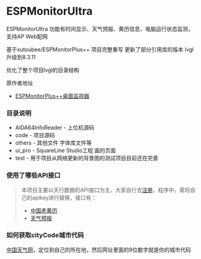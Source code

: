 # ESPMonitorUltra
ESPMonitorUltra  功能有时间显示、天气预报、黄历信息、电脑运行状态监测，支持AP Web配网 

基于xutoubee/ESPMonitorPlus++ 项目完整重写 更新了部分引用库的版本 lvgl升级到8.3.11 

优化了整个项目lvgl的目录结构

原作者地址 

- [ESPMonitorPlus++桌面监视器](https://gitee.com/xutoubee/ESPMonitorPlus )

###  目录说明

- AIDA64InfoReader - 上位机源码
- code - 项目源码
- others - 其他文件 字体库文件等
- ui_pro - SquareLine Studio工程 画的页面
- test -  用于项目从网络更新的背景图的测试项目目前还在完善

###  使用了哪些API接口

> 本项目主要以天行数据的API接口为主，大家自行去[注册](https://gitee.com/link?target=https%3A%2F%2Fwww.tianapi.com%2F)，程序中，需将自己的apikey进行替换，接口有：
>
> - [中国老黄历](https://gitee.com/link?target=https%3A%2F%2Fwww.tianapi.com%2Fapiview%2F45)
> - [天气预报](https://gitee.com/link?target=https%3A%2F%2Fwww.tianapi.com%2Fapiview%2F72)

###  如何获取cityCode城市代码

[中国天气网](https://gitee.com/link?target=http%3A%2F%2Fwww.weather.com.cn%2Fweather1d%2F101010100.shtml)，定位到自己的所在地，然后网址里面的9位数字就是你的城市代码

